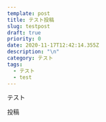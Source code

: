 ```yaml
---
template: post
title: テスト投稿
slug: testpost
draft: true
priority: 0
date: 2020-11-17T12:42:14.355Z
description: "\n"
category: テスト
tags:
  - テスト
  - test
---
```

テスト

投稿